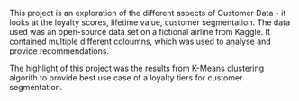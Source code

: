 This project is an exploration of the different aspects of Customer Data - it looks at the loyalty scores, lifetime value, customer segmentation. 
The data used was an open-source data set on a fictional airline from Kaggle. It contained multiple different coloumns, which was used to analyse and provide recommendations. 

The highlight of this project was the results from K-Means clustering algorith to provide best use case of a loyalty tiers for customer segmentation. 
